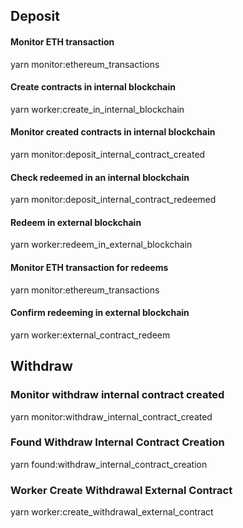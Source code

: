 ## Deposit

#### Monitor ETH transaction
yarn monitor:ethereum_transactions

#### Create contracts in internal blockchain
yarn worker:create_in_internal_blockchain

#### Monitor created contracts in internal blockchain
yarn monitor:deposit_internal_contract_created

#### Check redeemed in an internal blockchain 
yarn monitor:deposit_internal_contract_redeemed

#### Redeem in external blockchain
yarn worker:redeem_in_external_blockchain

#### Monitor ETH transaction for redeems
yarn monitor:ethereum_transactions

#### Confirm redeeming in external blockchain
yarn worker:external_contract_redeem

## Withdraw

### Monitor withdraw internal contract created
yarn monitor:withdraw_internal_contract_created

### Found Withdraw  Internal Contract Creation
yarn found:withdraw_internal_contract_creation

### Worker Create Withdrawal External Contract
yarn worker:create_withdrawal_external_contract

